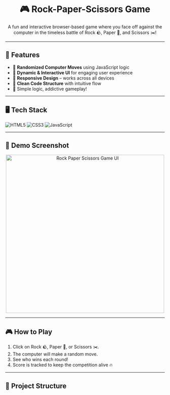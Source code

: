 <h1 align="center">🎮 Rock-Paper-Scissors Game</h1>



<p align="center">
  A fun and interactive browser-based game where you face off against the computer in the timeless battle of Rock 🪨, Paper 📄, and Scissors ✂️!
</p>

---

## 🚀 Features

- 🎲 **Randomized Computer Moves** using JavaScript logic
- 🎨 **Dynamic & Interactive UI** for engaging user experience
- 📱 **Responsive Design** – works across all devices
- 🧼 **Clean Code Structure** with intuitive flow
- 🧠 Simple logic, addictive gameplay!

---

## 🖥️ Tech Stack

![HTML5](https://img.shields.io/badge/HTML5-E34F26?style=for-the-badge&logo=html5&logoColor=white)
![CSS3](https://img.shields.io/badge/CSS3-1572B6?style=for-the-badge&logo=css3&logoColor=white)
![JavaScript](https://img.shields.io/badge/JavaScript-yellow?style=for-the-badge&logo=javascript&logoColor=black)

---

## 📸 Demo Screenshot

<p align="center">
  <img src="" width="500" alt="Rock Paper Scissors Game UI">
</p>

---

## 🎮 How to Play

1. Click on Rock 🪨, Paper 📄, or Scissors ✂️.
2. The computer will make a random move.
3. See who wins each round!
4. Score is tracked to keep the competition alive 🔥

---

## 📂 Project Structure

